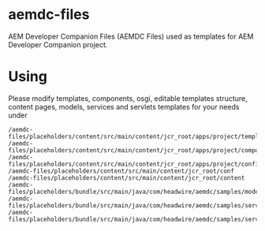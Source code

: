 # aemdc-files
AEM Developer Companion Files (AEMDC Files) used as templates for AEM Developer Companion project.

# Using
	
Please modify templates, components, osgi, editable templates structure, content pages, models, services and servlets templates for your needs under
 
	/aemdc-files/placeholders/content/src/main/content/jcr_root/apps/project/templates
	/aemdc-files/placeholders/content/src/main/content/jcr_root/apps/project/components
	/aemdc-files/placeholders/content/src/main/content/jcr_root/apps/project/configuration
	/aemdc-files/placeholders/content/src/main/content/jcr_root/conf
	/aemdc-files/placeholders/content/src/main/content/jcr_root/content
	/aemdc-files/placeholders/bundle/src/main/java/com/headwire/aemdc/samples/models
	/aemdc-files/placeholders/bundle/src/main/java/com/headwire/aemdc/samples/services
	/aemdc-files/placeholders/bundle/src/main/java/com/headwire/aemdc/samples/servlets

